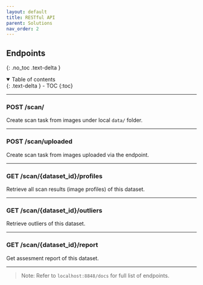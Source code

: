 ```yaml
---
layout: default
title: RESTful API
parent: Solutions
nav_order: 2
---
```


## Endpoints
{: .no_toc .text-delta }

<details open markdown="block">
  <summary>
    Table of contents
  </summary>
  {: .text-delta }
- TOC
{:toc}
</details>

---

### POST /scan/

Create scan task from images under local `data/` folder.

---

### POST /scan/uploaded

Create scan task from images uploaded via the endpoint.

---

### GET /scan/{dataset_id}/profiles

Retrieve all scan results (image profiles) of this dataset.

---

### GET /scan/{dataset_id}/outliers

Retrieve outliers of this dataset.

---

### GET /scan/{dataset_id}/report

Get assesment report of this dataset.

---

> Note: Refer to `localhost:8848/docs` for full list of endpoints.
